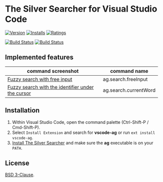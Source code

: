 # The Silver Searcher for Visual Studio Code

[![Version](https://vsmarketplacebadge.apphb.com/version/zjhmale.vscode-ag.svg)](https://marketplace.visualstudio.com/items?itemName=zjhmale.vscode-ag)
[![Installs](https://vsmarketplacebadge.apphb.com/installs/zjhmale.vscode-ag.svg)](https://marketplace.visualstudio.com/items?itemName=zjhmale.vscode-ag)
[![Ratings](https://vsmarketplacebadge.apphb.com/rating/zjhmale.vscode-ag.svg)](https://marketplace.visualstudio.com/items?itemName=zjhmale.vscode-ag)

[![Build Status](https://travis-ci.org/zjhmale/vscode-ag.svg?branch=master)](https://travis-ci.org/zjhmale/vscode-ag)
[![Build Status](https://ci.appveyor.com/api/projects/status/github/zjhmale/vscode-ag?branch=master&svg=true)](https://ci.appveyor.com/project/zjhmale/vscode-ag)

## Implemented features

| command screenshot | command name |
|---|---|
| [Fuzzy search with free input](https://github.com/zjhmale/vscode-ag/blob/master/FEATURES.md#search-with-free-input) | ag.search.freeInput |
| [Fuzzy search with the identifier under the cursor](https://github.com/zjhmale/vscode-ag/blob/master/FEATURES.md#search-with-identifier-under-cursor) | ag.search.currentWord |

## Installation

1. Within Visual Studio Code, open the command palette (Ctrl-Shift-P / Cmd-Shift-P).
2. Select `Install Extension` and search for **vscode-ag** or run `ext install vscode-ag`.
3. [Install The Silver Searcher](https://github.com/ggreer/the_silver_searcher) and make sure the **ag** executable is on your `PATH`.

## License

[BSD 3-Clause](https://opensource.org/licenses/BSD-3-Clause).